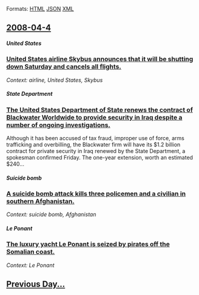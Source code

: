 
Formats: [HTML](2008/04/4/index.html)  [JSON](2008/04/4/index.json)  [XML](2008/04/4/index.xml)  

## [2008-04-4](/news/2008/04/4/index.md)

##### United States
### [ United States airline Skybus announces that it will be shutting down Saturday and cancels all flights. ](/news/2008/04/4/united-states-airline-skybus-announces-that-it-will-be-shutting-down-saturday-and-cancels-all-flights.md)
_Context: airline, United States, Skybus_

##### State Department
### [ The United States Department of State renews the contract of Blackwater Worldwide to provide security in Iraq despite a number of ongoing investigations. ](/news/2008/04/4/the-united-states-department-of-state-renews-the-contract-of-blackwater-worldwide-to-provide-security-in-iraq-despite-a-number-of-ongoing-i.md)
Although it has been accused of tax fraud, improper use of force, arms trafficking and overbilling, the Blackwater firm will have its $1.2 billion contract for private security in Iraq renewed by the State Department, a spokesman confirmed Friday. The one-year extension, worth an estimated $240...

##### Suicide bomb
### [ A suicide bomb attack kills three policemen and a civilian in southern Afghanistan. ](/news/2008/04/4/a-suicide-bomb-attack-kills-three-policemen-and-a-civilian-in-southern-afghanistan.md)
_Context: suicide bomb, Afghanistan_

##### Le Ponant
### [ The luxury yacht Le Ponant is seized by pirates off the Somalian coast. ](/news/2008/04/4/the-luxury-yacht-le-ponant-is-seized-by-pirates-off-the-somalian-coast.md)
_Context: Le Ponant_

## [Previous Day...](/news/2008/04/3/index.md)

